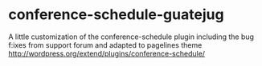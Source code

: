 conference-schedule-guatejug
========================

A little customization of the conference-schedule plugin including the bug f:ixes from support forum and adapted to pagelines theme
http://wordpress.org/extend/plugins/conference-schedule/
